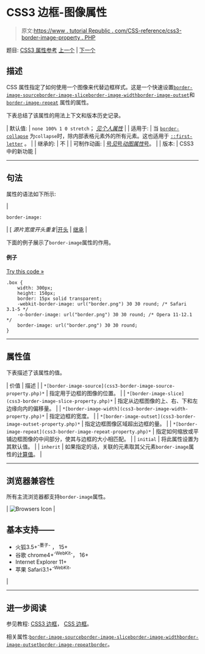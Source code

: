 # CSS3 边框-图像属性

> 原文:[https://www . tutorial Republic . com/CSS-reference/css3-border-image-property . PHP](https://www.tutorialrepublic.com/css-reference/css3-border-image-property.php)

题目: [CSS3 属性参考](css3-properties.php) [上一个](css-border-color-property.php) | [下一个](css3-border-image-outset-property.php)

## 描述

CSS 属性指定了如何使用一个图像来代替边框样式。这是一个快速设置[`border-image-source`](css3-border-image-source-property.php)[`border-image-slice`](css3-border-image-slice-property.php)[`border-image-width`](css3-border-image-width-property.php)[`border-image-outset`](css3-border-image-outset-property.php)和 [`border-image-repeat`](css3-border-image-repeat-property.php) 属性的属性。

下表总结了该属性的用法上下文和版本历史记录。

| 默认值: | `none 100% 1 0 stretch`； *[见个人属性](#property-values)* |
| 适用于: | 当
[`border-collapse`](css-border-collapse-property.php) 为`collapse`时，除内部表格元素外的所有元素。这也适用于 [`::first-letter`](../css-tutorial/css-pseudo-elements.php#first-letter) 。 |
| 继承的: | 不 |
| 可制作动画: | [号*见*号*动图属性*号](css-animatable-properties.php)。 |
| 版本: | CSS3 中的新功能 |

* * *

## 句法

属性的语法如下所示:

| 

```
border-image: 
```

 | [ *源片宽度开头重复*&#124;[开头](../definitions.php#initial) &#124; [继承](../definitions.php#inherit) |

下面的例子展示了`border-image`属性的作用。

#### 例子

[Try this code »](../codelab.php?topic=css3&file=border-image-property "Try this code using online Editor")

```
.box {
    width: 300px;
    height: 150px;
    border: 15px solid transparent;
    -webkit-border-image: url("border.png") 30 30 round; /* Safari 3.1-5 */
    -o-border-image: url("border.png") 30 30 round; /* Opera 11-12.1 */
    border-image: url("border.png") 30 30 round;
}
```

* * *

## 属性值

下表描述了该属性的值。

| 价值 | 描述 |
| `*[border-image-source](css3-border-image-source-property.php)*` | 指定用于边框的图像的位置。 |
| `*[border-image-slice](css3-border-image-slice-property.php)*` | 指定从边框图像的上、右、下和左边缘向内的偏移量。 |
| `*[border-image-width](css3-border-image-width-property.php)*` | 指定边框的宽度。 |
| `*[border-image-outset](css3-border-image-outset-property.php)*` | 指定边框图像区域超出边框的量。 |
| `*[border-image-repeat](css3-border-image-repeat-property.php)*` | 指定如何缩放或平铺边框图像的中间部分，使其与边框的大小相匹配。 |
| `initial` | 将此属性设置为其默认值。 |
| `inherit` | 如果指定的话，关联的元素取其父元素`border-image`属性的[计算值](../definitions.php#computed-value)。 |

* * *

## 浏览器兼容性

所有主流浏览器都支持`border-image`属性。

| ![Browsers Icon](../Images/e9331123c77668c1832e541c2fca1002.png) | 

## 基本支持——

*   火狐3.5+<sup class="badge">-墨子-</sup> ， 15+
*   谷歌 chrome4+<sup class="badge">-WebKit-</sup>， 16+
*   Internet Explorer 11+
*   苹果 Safari3.1+<sup class="badge">-WebKit-</sup>

 |

* * *

## 进一步阅读

参见教程: [CSS3 边框](../css-tutorial/css3-border.php)， [CSS 边框](../css-tutorial/css-border.php)。

相关属性:[`border-image-source`](css3-border-image-source-property.php)[`border-image-slice`](css3-border-image-slice-property.php)[`border-image-width`](css3-border-image-width-property.php)[`border-image-outset`](css3-border-image-outset-property.php)[`border-image-repeat`](css3-border-image-repeat-property.php)[`border`](css-border-property.php)。